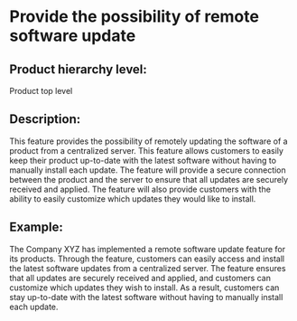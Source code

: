 # Provide the possibility of remote software update

## Product hierarchy level:
Product top level

## Description:
This feature provides the possibility of remotely updating the software of a product from a centralized server. This feature allows customers to easily keep their product up-to-date with the latest software without having to manually install each update. The feature will provide a secure connection between the product and the server to ensure that all updates are securely received and applied. The feature will also provide customers with the ability to easily customize which updates they would like to install.

## Example:
The Company XYZ has implemented a remote software update feature for its products. Through the feature, customers can easily access and install the latest software updates from a centralized server. The feature ensures that all updates are securely received and applied, and customers can customize which updates they wish to install. As a result, customers can stay up-to-date with the latest software without having to manually install each update.
